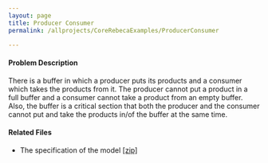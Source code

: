 ```yaml
---
layout: page
title: Producer Consumer
permalink: /allprojects/CoreRebecaExamples/ProducerConsumer

---
```


#### Problem Description
There is a buffer in which a producer puts its products and a consumer which takes the products from it. The producer cannot put a product in a full buffer and a consumer cannot take a product from an empty buffer. Also, the buffer is a critical section that both the producer and the consumer cannot put and take the products in/of the buffer at the same time.

#### Related Files
* The specification of the model [ [zip] ](/assets/projects/CoreRebeca/case-studies/Producer-Consumer.zip)
